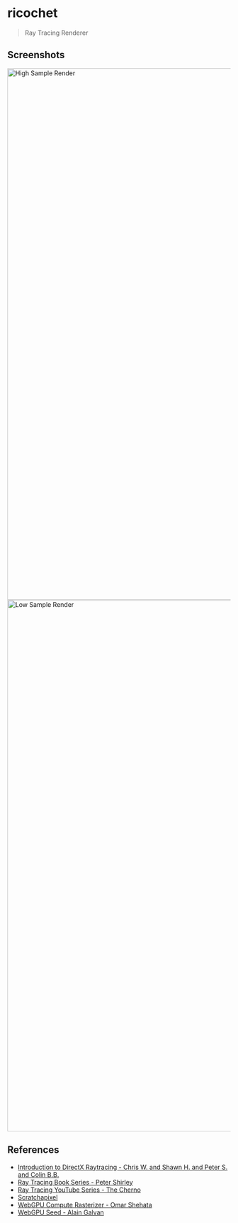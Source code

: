 # ricochet

> Ray Tracing Renderer

## Screenshots
<img width="1198" alt="High Sample Render" src="https://github.com/typio/ricochet/assets/26017543/ed385f07-eead-4cc7-8875-293c84509b80">
<img width="1198" alt="Low Sample Render" src="https://github.com/typio/ricochet/assets/26017543/28f2ed5c-daac-4988-8829-7acc6b2a8af9">

## References

- [Introduction to DirectX Raytracing - Chris W. and Shawn H. and Peter S. and Colin B.B.](http://intro-to-dxr.cwyman.org/)
- [Ray Tracing Book Series - Peter Shirley](https://raytracing.github.io/)
- [Ray Tracing YouTube Series - The Cherno](https://youtu.be/gfW1Fhd9u9Q)
- [Scratchapixel](https://scratchapixel.com/index.html)
- [WebGPU Compute Rasterizer - Omar Shehata](https://github.com/OmarShehata/webgpu-compute-rasterizer)
- [WebGPU Seed - Alain Galvan](https://github.com/alaingalvan/webgpu-seed)

